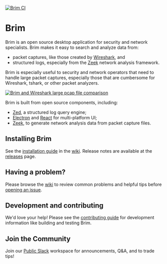 [![Brim CI](https://github.com/brimdata/brim/workflows/Brim%20CI/badge.svg)](https://github.com/brimdata/brim/actions?query=workflow%3A%22Brim+CI%22+branch%3Amain)

# Brim

Brim is an open source desktop application for security and network
specialists. Brim makes it easy to search and analyze data from:

- packet captures, like those created by [Wireshark](https://www.wireshark.org/), and
- structured logs, especially from the [Zeek](https://www.zeek.org) network analysis framework.

Brim is especially useful to security and network operators that need to handle large packet captures,
especially those that are cumbersome for Wireshark, tshark, or other packet analyzers.

[![Brim and Wireshark large pcap file comparison](docs/media/brim-and-wireshark.gif?raw=true)](https://www.youtube.com/watch?v=InT-7WZ5Y2Y)

Brim is built from open source components, including:

- [Zed](https://github.com/brimdata/zed), a structured log query engine;
- [Electron](https://www.electronjs.org/) and [React](https://reactjs.org/) for multi-platform UI;
- [Zeek](https://www.zeek.org), to generate network analysis data from packet capture files.

## Installing Brim

See the [installation guide](https://github.com/brimdata/brim/wiki/Installation)
in the [wiki](https://github.com/brimdata/brim/wiki). Release notes are
available at the [releases](https://github.com/brimdata/brim/releases) page.

## Having a problem?

Please browse the [wiki](https://github.com/brimdata/brim/wiki) to review common problems and helpful tips before [opening an issue](https://github.com/brimdata/brim/wiki/Troubleshooting#opening-an-issue).

## Development and contributing

We'd love your help! Please see the [contributing guide](CONTRIBUTING.md) for
development information like building and testing Brim.

## Join the Community

Join our [Public Slack](https://www.brimsecurity.com/join-slack/) workspace for announcements, Q&A, and to trade tips!

